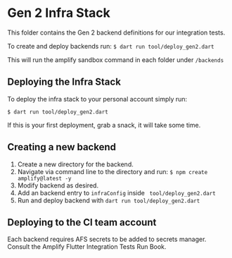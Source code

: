 # Gen 2 Infra Stack

This folder contains the Gen 2 backend definitions for our integration tests.

To create and deploy backends run: `$ dart run tool/deploy_gen2.dart`

This will run the amplify sandbox command in each folder under `/backends`

## Deploying the Infra Stack

To deploy the infra stack to your personal account simply run:

`$ dart run tool/deploy_gen2.dart`

If this is your first deployment, grab a snack, it will take some time.

## Creating a new backend

1. Create a new directory for the backend.
2. Navigate via command line to the directory and run: `$ npm create amplify@latest -y`
3. Modify backend as desired.
4. Add an backend entry to `infraConfig` inside ` tool/deploy_gen2.dart`
5. Run and deploy backend with `dart run tool/deploy_gen2.dart`

## Deploying to the CI team account

Each backend requires AFS secrets to be added to secrets manager. Consult the Amplify Flutter Integration Tests Run Book.
